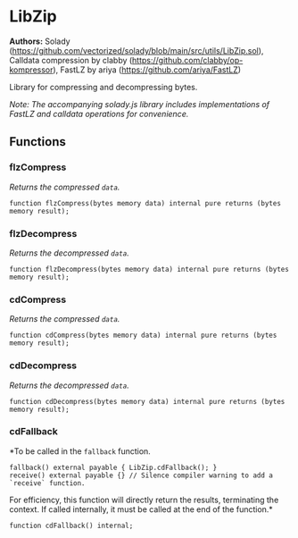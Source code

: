 # LibZip
**Authors:**
Solady (https://github.com/vectorized/solady/blob/main/src/utils/LibZip.sol), Calldata compression by clabby (https://github.com/clabby/op-kompressor), FastLZ by ariya (https://github.com/ariya/FastLZ)

Library for compressing and decompressing bytes.

*Note:
The accompanying solady.js library includes implementations of
FastLZ and calldata operations for convenience.*


## Functions
### flzCompress

*Returns the compressed `data`.*


```solidity
function flzCompress(bytes memory data) internal pure returns (bytes memory result);
```

### flzDecompress

*Returns the decompressed `data`.*


```solidity
function flzDecompress(bytes memory data) internal pure returns (bytes memory result);
```

### cdCompress

*Returns the compressed `data`.*


```solidity
function cdCompress(bytes memory data) internal pure returns (bytes memory result);
```

### cdDecompress

*Returns the decompressed `data`.*


```solidity
function cdDecompress(bytes memory data) internal pure returns (bytes memory result);
```

### cdFallback

*To be called in the `fallback` function.
```
fallback() external payable { LibZip.cdFallback(); }
receive() external payable {} // Silence compiler warning to add a `receive` function.
```
For efficiency, this function will directly return the results, terminating the context.
If called internally, it must be called at the end of the function.*


```solidity
function cdFallback() internal;
```

